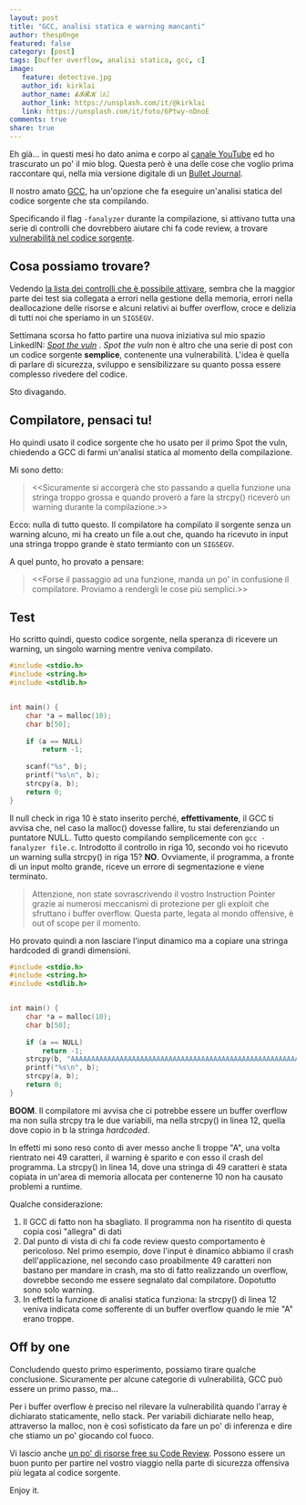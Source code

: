 ```yaml
---
layout: post
title: "GCC, analisi statica e warning mancanti"
author: thesp0nge
featured: false
category: [post]
tags: [buffer overflow, analisi statica, gcc, c]
image:
   feature: detective.jpg
   author_id: kirklai
   author_name: 𝓴𝓘𝓡𝓚 𝕝𝔸𝕀
   author_link: https://unsplash.com/it/@kirklai
   link: https://unsplash.com/it/foto/6Ptwy-nDnoE
comments: true
share: true
---
```


Eh già... in questi mesi ho dato anima e corpo al [canale YouTube](https://www.youtube.com/c/PaoloPerego) ed ho trascurato un po' il mio blog. Questa però è una delle cose che voglio prima raccontare qui, nella mia versione digitale di un [Bullet Journal](https://bulletjournal.it/che-cose-il-bullet-journal/).

Il nostro amato [GCC](https://gcc.gnu.org/), ha un'opzione che fa eseguire un'analisi statica del codice sorgente che sta compilando.

Specificando il flag ```-fanalyzer``` durante la compilazione, si attivano tutta una serie di controlli che dovrebbero aiutare chi fa code review, a trovare [vulnerabilità nel codice sorgente](https://gcc.gnu.org/onlinedocs/gcc/Static-Analyzer-Options.html).

## Cosa possiamo trovare?
Vedendo [la lista dei controlli che è possibile attivare](https://gcc.gnu.org/onlinedocs/gcc/Static-Analyzer-Options.html), sembra che la maggior parte dei test sia collegata a errori nella gestione della memoria, errori nella deallocazione delle risorse e alcuni relativi ai buffer overflow, croce e delizia di tutti noi che speriamo in un ```SIGSEGV```.

Settimana scorsa ho fatto partire una nuova iniziativa sul mio spazio LinkedIN: [_Spot the vuln_](https://www.linkedin.com/posts/paolo-perego_spotthevuln-awareness-safecoding-activity-7083024430750142464-NT9Q?utm_source=share&utm_medium=member_desktop) . 
_Spot the vuln_ non è altro che una serie di post con un codice sorgente **semplice**, contenente una vulnerabilità. L'idea è quella di parlare di sicurezza, sviluppo e sensibilizzare su quanto possa essere complesso rivedere del codice.

Sto divagando.

## Compilatore, pensaci tu!

Ho quindi usato il codice sorgente che ho usato per il primo Spot the vuln, chiedendo a GCC di farmi un'analisi statica al momento della compilazione.

Mi sono detto: 
> <<Sicuramente si accorgerà che sto passando a quella funzione una stringa troppo grossa e quando proverò a fare la strcpy() riceverò un warning durante la compilazione.>>

Ecco: nulla di tutto questo. Il compilatore ha compilato il sorgente senza un warning alcuno, mi ha creato un file a.out che, quando ha ricevuto in input una stringa troppo grande è stato termianto con un ```SIGSEGV```.

A quel punto, ho provato a pensare:
> <<Forse il passaggio ad una funzione, manda un po' in confusione il compilatore. Proviamo a rendergli le cose più semplici.>>

## Test
Ho scritto quindi, questo codice sorgente, nella speranza di ricevere un warning, un singolo warning mentre veniva compilato.

``` c
#include <stdio.h>
#include <string.h>
#include <stdlib.h>


int main() {
    char *a = malloc(10);
    char b[50];
    
    if (a == NULL)
        return -1;
    
    scanf("%s", b);
    printf("%s\n", b);
    strcpy(a, b);
    return 0;
}
```

Il null check in riga 10 è stato inserito perché, **effettivamente**, il GCC ti avvisa che, nel caso la malloc() dovesse fallire, tu stai deferenziando un puntatore NULL. 
Tutto questo compilando semplicemente con ```gcc -fanalyzer file.c```.
Introdotto il controllo in riga 10, secondo voi ho ricevuto un warning sulla strcpy() in riga 15?
**NO**. Ovviamente, il programma, a fronte di un input molto grande, riceve un errore di segmentazione e viene terminato.

> Attenzione, non state sovrascrivendo il vostro Instruction Pointer grazie ai numerosi meccanismi di protezione per gli exploit che sfruttano i buffer overflow. Questa parte, legata al mondo offensive, è out of scope per il momento.

Ho provato quindi a non lasciare l'input dinamico ma a copiare una stringa hardcoded di grandi dimensioni.
``` C
#include <stdio.h>
#include <string.h>
#include <stdlib.h>


int main() {
    char *a = malloc(10);
    char b[50];
    
    if (a == NULL)
        return -1;
    strcpy(b, "AAAAAAAAAAAAAAAAAAAAAAAAAAAAAAAAAAAAAAAAAAAAAAAAAAAAAAAAAAAAAAAAAAAAAAAAAAAAAAAAAAAAAAAAAAAAAAA");
    printf("%s\n", b);
    strcpy(a, b);
    return 0;
}
```

**BOOM**. Il compilatore mi avvisa che ci potrebbe essere un buffer overflow ma non sulla strcpy tra le due variabili, ma nella strcpy() in linea 12, quella dove copio in b la stringa _hardcoded_. 

In effetti mi sono reso conto di aver messo anche lì troppe "A", una volta rientrato nei 49 caratteri, il warning è sparito e con esso il crash del programma.
La strcpy() in linea 14, dove una stringa di 49 caratteri è stata copiata in un'area di memoria allocata per contenerne 10 non ha causato problemi a runtime.

Qualche considerazione:
1. Il GCC di fatto non ha sbagliato. Il programma non ha risentito di questa copia così "allegra" di dati
2. Dal punto di vista di chi fa code review questo comportamento è pericoloso. Nel primo esempio, dove l'input è dinamico abbiamo il crash dell'applicazione, nel secondo caso proabilmente 49 caratteri non bastano per mandare in crash, ma sto di fatto realizzando un overflow, dovrebbe secondo me essere segnalato dal compilatore. Dopotutto sono solo warning.
3. In effetti la funzione di analisi statica funziona: la strcpy() di linea 12 veniva indicata come sofferente di un buffer overflow quando le mie "A" erano troppe.

## Off by one
Concludendo questo primo esperimento, possiamo tirare qualche conclusione. Sicuramente per alcune categorie di vulnerabilità, GCC può essere un primo passo, ma...

Per i buffer overflow è preciso nel rilevare la vulnerabilità quando l'array è dichiarato staticamente, nello stack. Per variabili dichiarate nello heap, attraverso la malloc, non è così sofisticato da fare un po' di inferenza e dire che stiamo un po' giocando col fuoco.

Vi lascio anche [un po' di risorse free su Code Review](https://www.linkedin.com/posts/gabriellebotbol_cybersecurity-cybersaezcuritaez-pentest-activity-7085211260232814592-5d5p?utm_source=share&utm_medium=member_desktop). Possono essere un buon punto per partire nel vostro viaggio nella parte di sicurezza offensiva più legata al codice sorgente.

Enjoy it.

